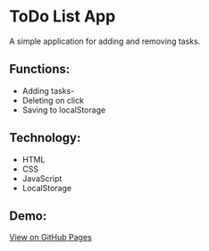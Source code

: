 # ToDo List App

A simple application for adding and removing tasks.

## Functions:
- Adding tasks- 
- Deleting on click
- Saving to localStorage

## Technology:
- HTML
- CSS
- JavaScript
- LocalStorage

## Demo:
[View on GitHub Pages](https://github.com/Ivannasmart/portfolio/tree/main/projects/ToDo-App/)
